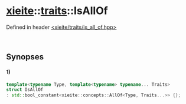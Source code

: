 # [xieite](../../xieite.md)\:\:[traits](../../traits.md)\:\:IsAllOf
Defined in header [<xieite/traits/is_all_of.hpp>](../../../include/xieite/traits/is_all_of.hpp)

&nbsp;

## Synopses
#### 1)
```cpp
template<typename Type, template<typename> typename... Traits>
struct IsAllOf
: std::bool_constant<xieite::concepts::AllOf<Type, Traits...>> {};
```
